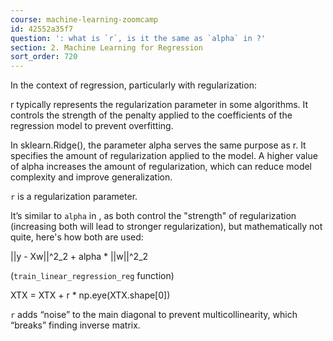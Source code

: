 ```yaml
---
course: machine-learning-zoomcamp
id: 42552a35f7
question: ': what is `r`, is it the same as `alpha` in ?'
section: 2. Machine Learning for Regression
sort_order: 720
---
```


In the context of regression, particularly with regularization:

r typically represents the regularization parameter in some algorithms. It controls the strength of the penalty applied to the coefficients of the regression model to prevent overfitting.

In sklearn.Ridge(), the parameter alpha serves the same purpose as r. It specifies the amount of regularization applied to the model. A higher value of alpha increases the amount of regularization, which can reduce model complexity and improve generalization.

`r` is a regularization parameter.

It’s similar to `alpha` in , as both control the "strength" of regularization (increasing both will lead to stronger regularization), but mathematically not quite, here's how both are used:

||y - Xw||^2_2 + alpha * ||w||^2_2

(`train_linear_regression_reg` function)

XTX = XTX + r * np.eye(XTX.shape[0])

`r` adds “noise” to the main diagonal to prevent multicollinearity, which “breaks” finding inverse matrix.

